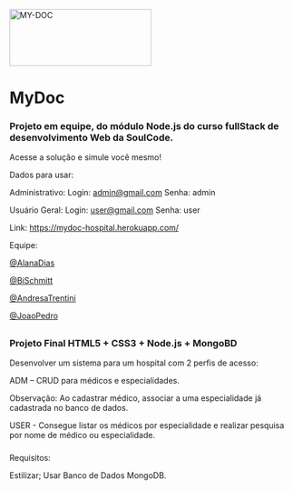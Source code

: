 <a href="https://github.com/alanadiastech"><img src="https://i.ibb.co/vqxH5b5/MY-DOC.png" alt="MY-DOC" border="0"  height="100" width="250"></a>
# MyDoc


### Projeto em equipe, do módulo Node.js do curso fullStack de desenvolvimento Web da SoulCode.

Acesse a solução e simule você mesmo!

Dados para usar:

Administrativo:
Login: admin@gmail.com
Senha: admin

Usuário Geral:
Login: user@gmail.com
Senha: user

Link: https://mydoc-hospital.herokuapp.com/

Equipe:

 [@AlanaDias](https://github.com/alanadiastech)

 [@BiSchmitt](https://github.com/bischmitt)

 [@AndresaTrentini](https://github.com/AndresaTrentini)

 [@JoaoPedro](https://github.com/JPMELO13)

##

### Projeto Final HTML5 + CSS3 + Node.js + MongoBD

Desenvolver um sistema para um hospital com 2 perfis de acesso:

ADM – CRUD para médicos e especialidades.

Observação: Ao cadastrar médico, associar a uma especialidade já cadastrada no banco de dados.

USER - Consegue listar os médicos por especialidade e realizar pesquisa por nome de médico ou especialidade.

###

Requisitos:

Estilizar;
Usar Banco de Dados MongoDB.

